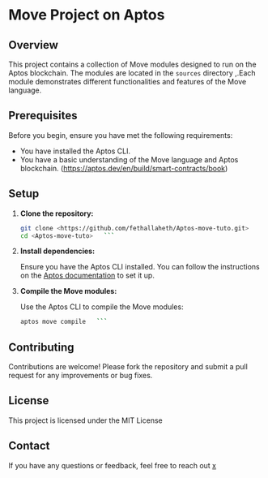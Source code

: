 # Move Project on Aptos

## Overview

This project contains a collection of Move modules designed to run on the Aptos blockchain. The modules are located in the `sources` directory ,.Each module demonstrates different functionalities and features of the Move language.

## Prerequisites

Before you begin, ensure you have met the following requirements:
- You have installed the Aptos CLI.
- You have a basic understanding of the Move language and Aptos blockchain. (https://aptos.dev/en/build/smart-contracts/book)

## Setup

1. **Clone the repository:**
   ```bash
   git clone <https://github.com/fethallaheth/Aptos-move-tuto.git>
   cd <Aptos-move-tuto>   ```

2. **Install dependencies:**

   Ensure you have the Aptos CLI installed. You can follow the instructions on the [Aptos documentation](https://aptos.dev/) to set it up.

3. **Compile the Move modules:**

   Use the Aptos CLI to compile the Move modules:
   ```bash
   aptos move compile   ```


## Contributing

Contributions are welcome! Please fork the repository and submit a pull request for any improvements or bug fixes.

## License

This project is licensed under the MIT License 

## Contact

If you have any questions or feedback, feel free to reach out [x](https://x.com/0xlinguin)
